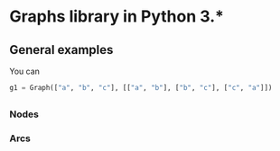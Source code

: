 # Graphs library in Python 3.*

## General examples

You can 

```python
g1 = Graph(["a", "b", "c"], [["a", "b"], ["b", "c"], ["c", "a"]])
```

## 

### Nodes

### Arcs
